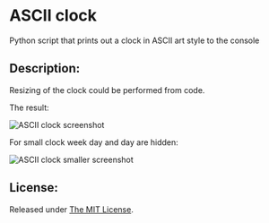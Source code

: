 # ASCII clock

Python script that prints out a clock in ASCII art style to the console

Description:
------------
Resizing of the clock could be performed from code.

The result:

![ASCII clock screenshot](http://2.bp.blogspot.com/-KDIbrPoKwj4/VSBjCR64mMI/AAAAAAAAAnA/AyfK4uojn7o/s1600/ascii_clock.png)

For small clock week day and day are hidden:

![ASCII clock smaller screenshot](http://1.bp.blogspot.com/-9kx2lIxH24M/VSF-rpOUHRI/AAAAAAAAAnQ/4FH6rwX8RNo/s1600/ascii_clock_smaller.png)

License:
--------
Released under [The MIT License](https://github.com/delimitry/ascii_clock/blob/master/LICENSE).